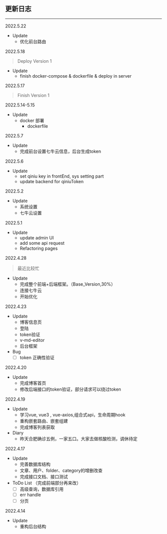 ## 更新日志
---
2022.5.22
- Update
  - 优化前台路由

2022.5.18
> Deploy Version 1
- Update
  - finish docker-compose & dockerfile & deploy in server

2022.5.17
> Finish Version 1

2022.5.14-5.15
- Update
  - docker 部署
    - dockerfile

2022.5.7
- Update
  - 完成前台设置七牛云信息，后台生成token

2022.5.6
- Update
  - set qiniu key in frontEnd, sys setting part
  - update backend for qiniuToken

2022.5.2
- Update
  - 系统设置
  - 七牛云设置

2022.5.1
- Update
  - update admin UI
  - add some api request
  - Refactoring pages

2022.4.28
> 最近比较忙
- Update
  - 完成整个前端+后端框架。（Base_Version,30%）
  - 连接七牛云
  - 开始优化

2022.4.23
- Update
  - 博客信息页
  - 登陆
  - token验证
  - v-md-editor
  - 后台框架
- Bug
  - [ ] token 正确性验证

2022.4.20
- Update
  - 完成博客首页
  - 修改后端接口的token验证，部分请求可以绕过token

2022.4.19
- Update
  - 学习vue, vue3 , vue-axios,组合式api，生命周期hook
  - 重构嵌套路由、嵌套组建
  - 完成博客列表获取
- Diary
  - 昨天合肥确诊五例，一家五口。大家去做核酸检测，调休待定

2022.4.17
- Update 
  - 完善数据库结构
  - 文章、用户、folder、category的增删改查
  - 完成接口文档、接口测试
- ToDo List （完成前端部分再来改）
  - [ ] 高级查询，数据库引用
  - [ ] err handle
  - [ ] 分页

2022.4.14
- Update
  - 重构后台结构